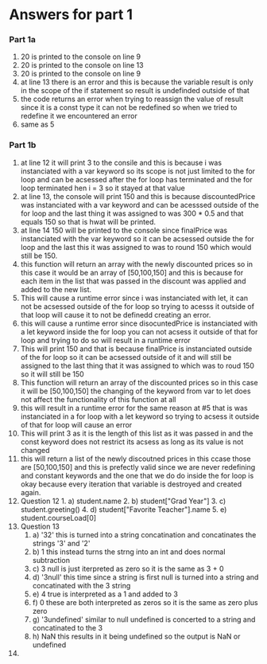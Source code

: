 # Answers for part 1 
### Part 1a
1. 20 is printed to the console on line 9
2. 20 is printed to the console on line 13
3. 20 is printed to the console on line 9
4. at line 13 there is an error and this is because the variable result is only in the scope of the if statement so result is undefinded outside of that 
5. the code returns an error when trying to reassign the value of result since it is a const type it can not be redefined so when we tried to redefine it we encountered an error
6. same as 5
### Part 1b
1. at line 12 it will print 3 to the consile and this is because i was instanciated with a var keyword so its scope is not just limited to the for loop and can be acsessed after the for loop has terminated and the for loop terminated hen i = 3 so it stayed at that value
2. at line 13, the console will print 150 and this is because discountedPrice was instanciated with a var keyword and can be acesssed outside of the for loop and the last thing it was assigned to was 300 * 0.5 and that equals 150 so that is hwat will be printed.
3.  at line 14 150 will be printed to the console since finalPrice was instanciated with the var keyword so it can be acsessed outside the for loop and the last this it was assigned to was to round 150 which would still be 150.
4.  this function will return an array with the newly discounted prices so in this case it would be an array of [50,100,150] and this is because for each item in the list that was passed in the discount was applied and added to the new list.
5.  This will cause a runtime error since i was instanciated with let, it can not be acsessed outside of the for loop so trying to acesss it outside of that loop will cause it to not be definedd creating an error.
6.  this will cause a runtime error since disocuntedPrice is instanciated with a let keyword inside the for loop you can not acsess it outside of that for loop and trying to do so will result in a runtime error
7.  This will print 150 and that is because finalPrice is instanciated outside of the for loop so it can be acsessed outside of it and will still be assigned to the last thing that it was assigned to which was to roud 150 so it will still be 150
8.  This function will return an array of the discounted prices so in this case it will be [50,100,150] the changing of the keyword from var to let does not affect the functionality of this function at all
9.  this will result in a runtime error for the same reason at #5 that is was instanciated in a for loop with a let keyword so trying to acsess it outside of that for loop will cause an error
10. This will print 3 as it is the length of this list as it was passed in and the const keyword does not restrict its acsess as long as its value is not changed
11. this will return a list of the newly discoutned prices in this ccase those are [50,100,150] and this is prefectly valid since we are never redefining and constant keywords and the one that we do do inside the for loop is okay because every iteration that variable is destroyed and created again.
12.  Question 12
    1. a) student.name
    2. b) student["Grad Year"] 
    3. c) student.greeting()
    4. d) student["Favorite Teacher"].name
    5. e) student.courseLoad[0] 
13. Question 13
    1. a) '32' this is turned into a string concatination and concatinates the strings '3' and '2'
    2. b) 1 this instead turns the strng into an int and does normal subtraction
    3. c) 3 null is just iterpreted as zero so it is the same as 3 + 0
    4. d) '3null' this time since a string is first null is turned into a string and concatinated with the 3 string
    5. e) 4 true is interpreted as a 1 and added to 3
    6. f) 0 these are both interpreted as zeros so it is the same as zero plus zero
    7. g) '3undefined' similar to null undefined is concerted to a string and concatinated to the 3
    8. h) NaN this results in it being undefined so the output is NaN or undefined
 14. 